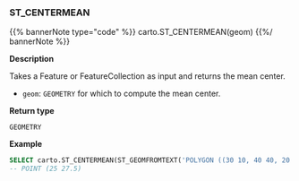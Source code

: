 ### ST_CENTERMEAN

{{% bannerNote type="code" %}}
carto.ST_CENTERMEAN(geom)
{{%/ bannerNote %}}

**Description**

Takes a Feature or FeatureCollection as input and returns the mean center.

* `geom`: `GEOMETRY` for which to compute the mean center.

**Return type**

`GEOMETRY`

**Example**

```sql
SELECT carto.ST_CENTERMEAN(ST_GEOMFROMTEXT('POLYGON ((30 10, 40 40, 20 40, 10 20, 30 10))'));
-- POINT (25 27.5)
```
